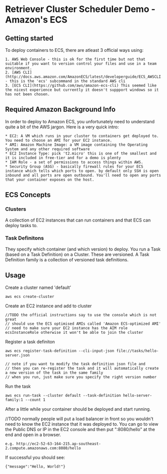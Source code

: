 # Retriever Cluster Scheduler Demo - Amazon's ECS

## Getting started

To deploy containers to ECS, there are atleast 3 official ways using:

    1. AWS Web Console - this is ok for the first time but not that suitable if you want to version control your files and use in a team environment.
    2. [AWS CLI](http://docs.aws.amazon.com/AmazonECS/latest/developerguide/ECS_AWSCLI.html) - this is the 'ecs' subcommand in the standard AWS cli
    3. [ECS CLI](https://github.com/aws/amazon-ecs-cli) This seemed like the nicest experience but currently it doesn't suppport windows so it has not been chosen.

## Required Amazon Background Info

In order to deploy to Amazon ECS, you unfortunately need to understand quite a bit of the AWS jargon.
Here is a very quick intro:

    * EC2: A VM which runs in your cluster to containers get deployed to. You need to choose an AMI for your EC2 instance.
    * AMI: Amazon Machine Image: a VM image containing the Operating System and any other required software
    * EC2 Instance Type: pick 't2.micro' this is one of the smallest and it is included in free-tier and for a demo is plenty
    * IAM Role - a set of permissions to access things within AWS. 
    * Security Group (ASG) - basically firewall rules for your ECS instance which tells which ports to open. by default only SSH is open inbound and all ports are open outbound. You'll need to open any ports that your container exposes on the host.

## ECS Concepts

### Clusters
A collection of EC2 instances that can run containers and that ECS can deploy tasks to.

### Task Definitons
They specify which container (and which version) to deploy.
You run a Task (based on a Task Definition) on a Cluster.
These are versioned.
A Task Definition family is a collection of versioned task definitions.

## Usage

Create a cluster named 'default'

    aws ecs create-cluster

Create an EC2 instance and add to cluster

    //TODO the official instructions say to use the console which is not great
    // should use the ECS optimised AMIs called 'Amazon ECS-optimized AMI'
    // need to make sure your EC2 instance has the AIM role ecsInstanceRole otherwise it won't be able to join the cluster

Register a task definiton

    aws ecs register-task-definition --cli-input-json file://tasks/hello-server.json

    // note if you want to modify the task definition json file and
    // then you can re-register the task and it will automatically create a new version of the task in the same family
    // when you run, just make sure you specify the right version number

Run the task

    aws ecs run-task --cluster default --task-definition hello-server-family:1 --count 1

After a little while your container should be deployed and start running.

//TODO normally people will put a load balancer in front so you wouldn't need to know the EC2 instance that it was deployed to.
You can go to view the Public DNS or IP in the EC2 console and then put ":8080/hello" at the end and open in a browser.

    e.g. http://ec2-52-63-164-215.ap-southeast-2.compute.amazonaws.com:8080/hello

If successful you should see:

    {"message":"Hello, World!"}